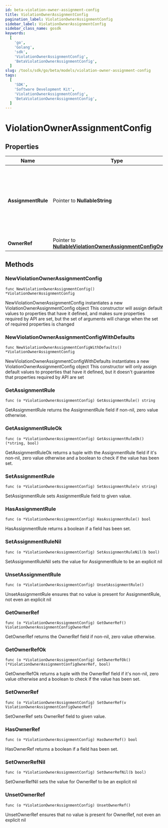 ```yaml
---
id: beta-violation-owner-assignment-config
title: ViolationOwnerAssignmentConfig
pagination_label: ViolationOwnerAssignmentConfig
sidebar_label: ViolationOwnerAssignmentConfig
sidebar_class_name: gosdk
keywords:
  [
    'go',
    'Golang',
    'sdk',
    'ViolationOwnerAssignmentConfig',
    'BetaViolationOwnerAssignmentConfig',
  ]
slug: /tools/sdk/go/beta/models/violation-owner-assignment-config
tags:
  [
    'SDK',
    'Software Development Kit',
    'ViolationOwnerAssignmentConfig',
    'BetaViolationOwnerAssignmentConfig',
  ]
---
```


# ViolationOwnerAssignmentConfig

## Properties

| Name | Type | Description | Notes |
| --- | --- | --- | --- |
| **AssignmentRule** | Pointer to **NullableString** | Details about the violations owner. MANAGER - identity's manager STATIC - Governance Group or Identity | [optional] |
| **OwnerRef** | Pointer to [**NullableViolationOwnerAssignmentConfigOwnerRef**](violation-owner-assignment-config-owner-ref) |  | [optional] |

## Methods

### NewViolationOwnerAssignmentConfig

`func NewViolationOwnerAssignmentConfig() *ViolationOwnerAssignmentConfig`

NewViolationOwnerAssignmentConfig instantiates a new ViolationOwnerAssignmentConfig object This constructor will assign default values to properties that have it defined, and makes sure properties required by API are set, but the set of arguments will change when the set of required properties is changed

### NewViolationOwnerAssignmentConfigWithDefaults

`func NewViolationOwnerAssignmentConfigWithDefaults() *ViolationOwnerAssignmentConfig`

NewViolationOwnerAssignmentConfigWithDefaults instantiates a new ViolationOwnerAssignmentConfig object This constructor will only assign default values to properties that have it defined, but it doesn't guarantee that properties required by API are set

### GetAssignmentRule

`func (o *ViolationOwnerAssignmentConfig) GetAssignmentRule() string`

GetAssignmentRule returns the AssignmentRule field if non-nil, zero value otherwise.

### GetAssignmentRuleOk

`func (o *ViolationOwnerAssignmentConfig) GetAssignmentRuleOk() (*string, bool)`

GetAssignmentRuleOk returns a tuple with the AssignmentRule field if it's non-nil, zero value otherwise and a boolean to check if the value has been set.

### SetAssignmentRule

`func (o *ViolationOwnerAssignmentConfig) SetAssignmentRule(v string)`

SetAssignmentRule sets AssignmentRule field to given value.

### HasAssignmentRule

`func (o *ViolationOwnerAssignmentConfig) HasAssignmentRule() bool`

HasAssignmentRule returns a boolean if a field has been set.

### SetAssignmentRuleNil

`func (o *ViolationOwnerAssignmentConfig) SetAssignmentRuleNil(b bool)`

SetAssignmentRuleNil sets the value for AssignmentRule to be an explicit nil

### UnsetAssignmentRule

`func (o *ViolationOwnerAssignmentConfig) UnsetAssignmentRule()`

UnsetAssignmentRule ensures that no value is present for AssignmentRule, not even an explicit nil

### GetOwnerRef

`func (o *ViolationOwnerAssignmentConfig) GetOwnerRef() ViolationOwnerAssignmentConfigOwnerRef`

GetOwnerRef returns the OwnerRef field if non-nil, zero value otherwise.

### GetOwnerRefOk

`func (o *ViolationOwnerAssignmentConfig) GetOwnerRefOk() (*ViolationOwnerAssignmentConfigOwnerRef, bool)`

GetOwnerRefOk returns a tuple with the OwnerRef field if it's non-nil, zero value otherwise and a boolean to check if the value has been set.

### SetOwnerRef

`func (o *ViolationOwnerAssignmentConfig) SetOwnerRef(v ViolationOwnerAssignmentConfigOwnerRef)`

SetOwnerRef sets OwnerRef field to given value.

### HasOwnerRef

`func (o *ViolationOwnerAssignmentConfig) HasOwnerRef() bool`

HasOwnerRef returns a boolean if a field has been set.

### SetOwnerRefNil

`func (o *ViolationOwnerAssignmentConfig) SetOwnerRefNil(b bool)`

SetOwnerRefNil sets the value for OwnerRef to be an explicit nil

### UnsetOwnerRef

`func (o *ViolationOwnerAssignmentConfig) UnsetOwnerRef()`

UnsetOwnerRef ensures that no value is present for OwnerRef, not even an explicit nil
